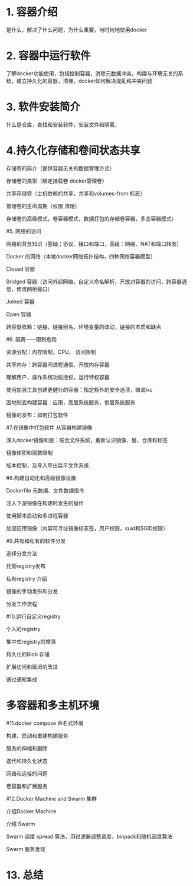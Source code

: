 # 1. 容器介绍

 是什么，解决了什么问题，为什么重要，何时何地使用docker

# 2. 容器中运行软件

了解docker功能使用，包括控制容器，消除元数据冲突，构建与环境无关的系统，建立持久化的容器，清理，docker如何解决混乱和冲突问题

# 3. 软件安装简介

什么是仓库，查找和安装软件，安装文件和隔离，

# 4.持久化存储和卷间状态共享

存储卷的简介（提供容器无关的数据管理方式）

存储卷的类型（绑定挂载卷 docker管理卷）

共享存储卷（主机依赖的共享，共享和volumes-from 标志）

管理卷的生命周期（权限 清理）

存储卷的高级模式，卷容器模式，数据打包的存储卷容器，多态容器模式）

#5. 网络的访问

网络的背景知识（基础；协议、接口和端口，高级：网络、NAT和端口转发）

Docker 的网络（本地docker网络拓扑结构，四种网络容器模型）

Closed 容器

Bridged 容器（访问外部网络，自定义命名解析，开放对容器的访问，跨容器通信，修改网桥接口）

Joined 容器

Open 容器

跨容器依赖：链接，链接别名，环境变量的改动，链接的本质和缺点

#6. 隔离——限制危险

资源分配：内存限制，CPU， 访问限制

共享内存：跨容器间进程通信，开放内存容器

理解用户，操作系统功能授权，运行特权容器

使用加强工具创建更健壮的容器：指定额外的安全选项，微调lxc

因地制宜构建容器：应用，高层系统服务，低层系统服务

镜像的发布：如何打包软件

#7.在镜像中打包软件
从容器构建镜像

深入docker镜像和层：联合文件系统，重新认识镜像、层、仓库和标签

镜像体积和层数限制

版本控制，及导入导出扁平文件系统

#8.构建自动化和高级镜像设置

Dockerfile 元数据、文件数据指令

注入下游镜像在构建时发生的操作

使用脚本启动和多进程容器

加固应用镜像（内容可寻址镜像标志签，用户权限，suid和SGID权限）

#9.共有和私有的软件分发

选择分发方法

托管registry发布

私有registry 介绍

镜像的手动发布和分发

分发工作流程

#10.运行自定义registry

个人的registry

集中式registry的增强

持久化的Blob 存储

扩展访问和延迟的改进

通过通知集成

# 多容器和多主机环境

#11.docker compose 声名式环境

构建、启动和重建构建服务

服务的伸缩和删除

迭代和持久化状态

网络和连接的问题

卷容器和扩展服务

#12.Docker Machine and Swarm 集群

介绍Docker Machine

介绍 Swarm

Swarm 调度 spread 算法，用过滤器调整调度，binpack和随机调度算法

Swarm 服务发现

# 13. 总结